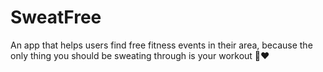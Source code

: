 # SweatFree
An app that helps users find free fitness events in their area, because the only thing you should be sweating through is your workout 💪❤️ 
